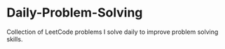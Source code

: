 # Daily-Problem-Solving
Collection of LeetCode problems I solve daily to improve problem solving skills.
